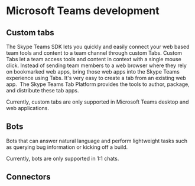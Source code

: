 ﻿# Microsoft Teams development


## Custom tabs

The Skype Teams SDK lets you quickly and easily connect your web based team tools and content to a team channel through custom Tabs. 
Custom Tabs let a team access tools and content in context with a single mouse click. Instead of sending team members to a web browser where they
rely on bookmarked web apps, bring those web apps into the Skype Teams experience using Tabs. It's very easy to create a tab from an existing web app.  
The Skype Teams Tab Platform provides the tools to author, package, and distribute these tab apps.

Currently, custom tabs are only supported in Microsoft Teams desktop and web applications.

## Bots

Bots that can answer natural language and perform lightweight tasks such as querying bug information or kicking off a build.​ 

Currently, bots are only supported in 1:1 chats.


## Connectors

